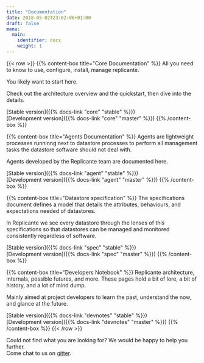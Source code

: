 ```yaml
---
title: "Documentation"
date: 2018-05-02T23:02:06+01:00
draft: false
menu:
  main:
    identifier: docs
    weight: 1
---
```


{{< row >}}
{{% content-box title="Core Documentation" %}}
All you need to know to use, configure, install, manage replicante.

You likely want to start here.

Check out the architecture overview and the quickstart, then dive into the details.

[Stable version]({{% docs-link "core" "stable" %}})  
[Development version]({{% docs-link "core" "master" %}})
{{% /content-box %}}


{{% content-box title="Agents Documentation" %}}
Agents are lightweight processes runninng next to datastore processes to perform
all management tasks the datastore software should not deal with.

Agents developed by the Replicante team are documented here.

[Stable version]({{% docs-link "agent" "stable" %}})  
[Development version]({{% docs-link "agent" "master" %}})
{{% /content-box %}}


{{% content-box title="Datastore specification" %}}
The specifications document defines a model that details the attributes,
behaviours, and expectations needed of datastores.

In Replicante we see every datastore through the lenses of this specifications
so that datastores can be managed and monitored consistently regardless of software.

[Stable version]({{% docs-link "spec" "stable" %}})  
[Development version]({{% docs-link "spec" "master" %}})
{{% /content-box %}}

{{% content-box title="Developers Notebook" %}}
Replicante architecture, internals, possible futures, and more.
These pages hold a bit of lore, a bit of history, and a lot of mind dump.

Mainly aimed at project developers to learn the past, understand the now, and glance at the future.

[Stable version]({{% docs-link "devnotes" "stable" %}})  
[Development version]({{% docs-link "devnotes" "master" %}})
{{% /content-box %}}
{{< /row >}}


<div class="alert alert-secondary text-center" role="alert">
  Could not find what you are looking for?
  We would be happy to help you further.
  <br />
  Come chat to us on <a href="https://gitter.im/replicante-io/community">gitter</a>.
</div>
